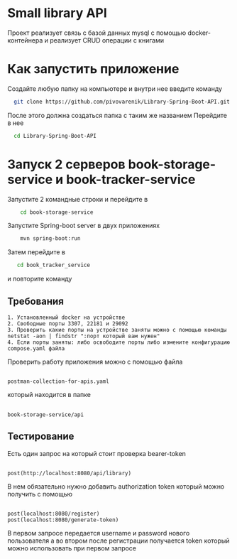 
# Small library API

Проект реализует связь с базой данных mysql с помощью docker-контейнера и реализует CRUD операции с книгами


# Как запустить приложение

Создайте любую папку на компьютере и внутри нее введите команду



```bash
  git clone https://github.com/pivovarenik/Library-Spring-Boot-API.git
```
После этого должна создаться папка с таким же названием
Перейдите в нее

```bash
  cd Library-Spring-Boot-API
```

# Запуск 2 серверов book-storage-service и book-tracker-service

Запустите 2 командные строки и перейдите в

```bash
    cd book-storage-service
```

Запустите Spring-boot server в двух приложениях

```bash
    mvn spring-boot:run
```
Затем перейдите в
 ```bash
    cd book_tracker_service
```
и повторите команду




## Требования
    1. Установленный docker на устройстве
    2. Свободные порты 3307, 22181 и 29092
    3. Проверить какие порты на устройстве заняты можно с помощью команды netstat -aon | findstr ":порт который вам нужен"
    4. Если порты заняты: либо освободите порты либо измените конфигурацию compose.yaml файла
Проверить работу приложения можно с помощью файла 
## 
    postman-collection-for-apis.yaml
который находится в папке 
## 
    book-storage-service/api
## Тестирование
Есть один запрос на который стоит проверка bearer-token 
##  
    post(http://localhost:8080/api/library)
В нем обязательно нужно добавить authorization token который можно получить с помощью 
##  
    post(localhost:8080/register)
    post(localhost:8080/generate-token)
В первом запросе передается username и password нового пользователя а во втором после регистрации получается token который можно использовать при первом запросе
